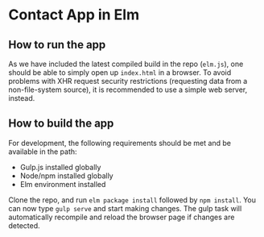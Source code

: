Contact App in Elm
==================

How to run the app 
------------------

As we have included the latest compiled build in the repo (`elm.js`), one should be able to simply open up `index.html` in a browser. To avoid problems with XHR request security restrictions (requesting data from a non-file-system source), it is recommended to use a simple web server, instead. 

How to build the app
--------------------

For development, the following requirements should be met and be available in the path: 

* Gulp.js installed globally 
* Node/npm installed globally 
* Elm environment installed 

Clone the repo, and run `elm package install` followed by `npm install`. You can now type `gulp serve` and start making changes. The gulp task will automatically recompile and reload the browser page if changes are detected.